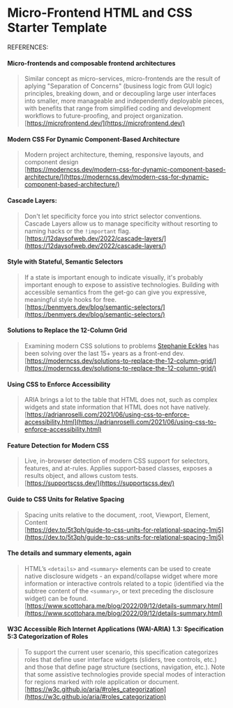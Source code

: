 # Micro-Frontend HTML and CSS Starter Template

REFERENCES:

#### Micro-frontends and composable frontend architectures

> Similar concept as micro-services, micro-frontends are the result of aplying "Separation of Concerns" (business logic from GUI logic) principles, breaking down, and or decoupling large user interfaces into smaller, more manageable and independently deployable pieces, with benefits that range from simplified coding and development workflows to future-proofing, and project organization.<br />
[https://microfrontend.dev/](https://microfrontend.dev/)
  
#### Modern CSS For Dynamic Component-Based Architecture

> Modern project architecture, theming, responsive layouts, and component design<br />
[https://moderncss.dev/modern-css-for-dynamic-component-based-architecture/](https://moderncss.dev/modern-css-for-dynamic-component-based-architecture/)

#### Cascade Layers:

> Don't let specificity force you into strict selector conventions. Cascade Layers allow us to manage specificity without resorting to naming hacks or the `!important` flag.<br />
[https://12daysofweb.dev/2022/cascade-layers/](https://12daysofweb.dev/2022/cascade-layers/)

#### Style with Stateful, Semantic Selectors
  
> If a state is important enough to indicate visually, it's probably important enough to expose to assistive technologies. Building with accessible semantics from the get-go can give you expressive, meaningful style hooks for free.<br />
[https://benmyers.dev/blog/semantic-selectors/](https://benmyers.dev/blog/semantic-selectors/)

#### Solutions to Replace the 12-Column Grid

> Examining modern CSS solutions to problems [Stephanie Eckles](https://front-end.social/@5t3ph) has been solving over the last 15+ years as a front-end dev.
[https://moderncss.dev/solutions-to-replace-the-12-column-grid/](https://moderncss.dev/solutions-to-replace-the-12-column-grid/)

#### Using CSS to Enforce Accessibility

> ARIA brings a lot to the table that HTML does not, such as complex widgets and state information that HTML does not have natively.<br />
[https://adrianroselli.com/2021/06/using-css-to-enforce-accessibility.html](https://adrianroselli.com/2021/06/using-css-to-enforce-accessibility.html)

#### Feature Detection for Modern CSS

> Live, in-browser detection of modern CSS support for selectors, features, and at-rules. Applies support-based classes, exposes a results object, and allows custom tests.<br />
[https://supportscss.dev/](https://supportscss.dev/)

#### Guide to CSS Units for Relative Spacing

> Spacing units relative to the document, :root, Viewport, Element, Content<br />
[https://dev.to/5t3ph/guide-to-css-units-for-relational-spacing-1mj5](https://dev.to/5t3ph/guide-to-css-units-for-relational-spacing-1mj5)

#### The details and summary elements, again

> HTML’s `<details>` and `<summary>` elements can be used to create native disclosure widgets - an expand/collapse widget where more information or interactive controls related to a topic (identified via the subtree content of the `<summary>`, or text preceding the disclosure widget) can be found.<br />
[https://www.scottohara.me/blog/2022/09/12/details-summary.html](https://www.scottohara.me/blog/2022/09/12/details-summary.html)

#### W3C Accessible Rich Internet Applications (WAI-ARIA) 1.3: Specification 5:3 Categorization of Roles

> To support the current user scenario, this specification categorizes roles that define user interface widgets (sliders, tree controls, etc.) and those that define page structure (sections, navigation, etc.). Note that some assistive technologies provide special modes of interaction for regions marked with role application or document.<br />
[https://w3c.github.io/aria/#roles_categorization](https://w3c.github.io/aria/#roles_categorization)
